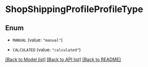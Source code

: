 # ShopShippingProfileProfileType

## Enum


* `MANUAL` (value: `"manual"`)

* `CALCULATED` (value: `"calculated"`)


[[Back to Model list]](../README.md#documentation-for-models) [[Back to API list]](../README.md#documentation-for-api-endpoints) [[Back to README]](../README.md)


